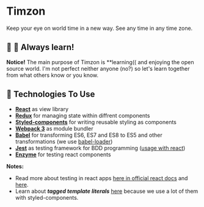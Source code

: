 # Timzon 
Keep your eye on world time in a new way. See any time in any time zone.

## 👻 🎃 Always learn!
**Notice!** The main purpose of Timzon is **learning(( and enjoying the open source world. 
I'm not perfect neither anyone (no?) so let's learn together from what others know or you know. 

## 🎩 Technologies To Use
* **[React](https://facebook.github.io/react/)** as view library
* **[Redux](redux.js.org/docs/introduction/)** for managing state within diffrent components
* **[Styled-components](https://github.com/styled-components/styled-components)** for writing reusable styling as components
* **[Webpack 3](https://webpack.js.org/)** as module bundler
* **[Babel](https://babeljs.io/)** for transforming ES6, ES7 and ES8 to ES5 and other transformations (we use [babel-loader](https://github.com/babel/babel-loader))
* **[Jest](https://facebook.github.io/jest/)** as testing framework for BDD programming ([usage with react](https://facebook.github.io/jest/docs/tutorial-react.html))
* **[Enzyme](http://airbnb.io/enzyme/)** for testing react components 

**Notes:**
* Read more about testing in react apps [here in official react docs](https://facebook.github.io/react/docs/test-utils.html) and [here](https://medium.freecodecamp.com/the-right-way-to-test-react-components-548a4736ab22).
* Learn about ***tagged template literals*** [here](https://www.styled-components.com/docs/advanced#tagged-template-literals) because we use a lot of them 
  with styled-components.

